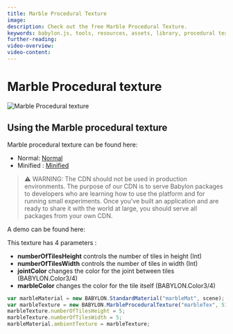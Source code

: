 ```yaml
---
title: Marble Procedural Texture
image: 
description: Check out the free Marble Procedural Texture.
keywords: babylon.js, tools, resources, assets, library, procedural texture, marble
further-reading:
video-overview:
video-content:
---
```


# Marble Procedural texture

![Marble Procedural texture](/img/extensions/proceduraltextures/marblept.PNG)

## Using the Marble procedural texture

Marble procedural texture can be found here:

- Normal: [Normal](https://cdn.babylonjs.com/proceduralTexturesLibrary/babylon.marbleProceduralTexture.js)
- Minified : [Minified](https://cdn.babylonjs.com/proceduralTexturesLibrary/babylon.marbleProceduralTexture.min.js)

> ⚠️ WARNING: The CDN should not be used in production environments. The purpose of our CDN is to serve Babylon packages to developers who are learning how to use the platform and for running small experiments. Once you've built an application and are ready to share it with the world at large, you should serve all packages from your own CDN.

A demo can be found here:  <Playground id="#HS1SK#4" title="Marble Procedural Texture Demo" description="Marble Procedural Texture Demo"/>

This texture has 4 parameters :
- **numberOfTilesHeight** controls the number of tiles in height (Int)
- **numberOfTilesWidth** controls the number of tiles in width (Int)
- **jointColor** changes the color for the joint between tiles (BABYLON.Color3/4)
- **marbleColor** changes the color for the tile itself (BABYLON.Color3/4)

```javascript
var marbleMaterial = new BABYLON.StandardMaterial("marbleMat", scene);
var marbleTexture = new BABYLON.MarbleProceduralTexture("marbleTex", 512, scene);
marbleTexture.numberOfTilesHeight = 5;
marbleTexture.numberOfTilesWidth = 5;
marbleMaterial.ambientTexture = marbleTexture;
```